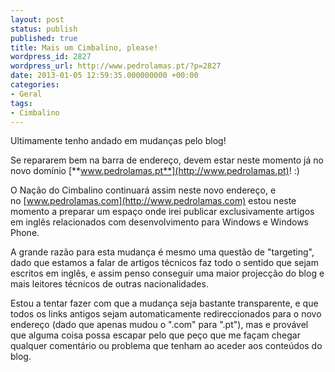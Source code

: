 ```yaml
---
layout: post
status: publish
published: true
title: Mais um Cimbalino, please!
wordpress_id: 2827
wordpress_url: http://www.pedrolamas.pt/?p=2827
date: 2013-01-05 12:59:35.000000000 +00:00
categories:
- Geral
tags:
- Cimbalino
---
```

Ultimamente tenho andado em mudanças pelo blog!

Se repararem bem na barra de endereço, devem estar neste momento já no novo domínio [**www.pedrolamas.pt**](http://www.pedrolamas.pt)! :)

O Nação do Cimbalino continuará assim neste novo endereço, e no [www.pedrolamas.com](http://www.pedrolamas.com) estou neste momento a preparar um espaço onde irei publicar exclusivamente artigos em inglês relacionados com desenvolvimento para Windows e Windows Phone.

A grande razão para esta mudança é mesmo uma questão de "targeting", dado que estamos a falar de artigos técnicos faz todo o sentido que sejam escritos em inglês, e assim penso conseguir uma maior projecção do blog e mais leitores técnicos de outras nacionalidades.

Estou a tentar fazer com que a mudança seja bastante transparente, e que todos os links antigos sejam automaticamente redireccionados para o novo endereço (dado que apenas mudou o ".com" para ".pt"), mas e provável que alguma coisa possa escapar pelo que peço que me façam chegar qualquer comentário ou problema que tenham ao aceder aos conteúdos do blog.
